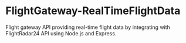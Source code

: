 # FlightGateway-RealTimeFlightData
Flight gateway API providing real-time flight data by integrating with FlightRadar24 API using Node.js and Express.
